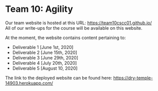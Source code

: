 # Team 10: Agility

Our team website is hosted at this URL: https://team10cscc01.github.io/  
All of our write-ups for the course will be available on this website.

At the moment, the website contains content pertaining to:
* Deliverable 1 [June 1st, 2020]
* Deliverable 2 [June 15th, 2020]
* Deliverable 3 [June 29th, 2020]
* Deliverable 4 [July 20th, 2020]
* Deliverable 5 [August 10, 2020]

The link to the deployed website can be found here: https://dry-temple-14903.herokuapp.com/
